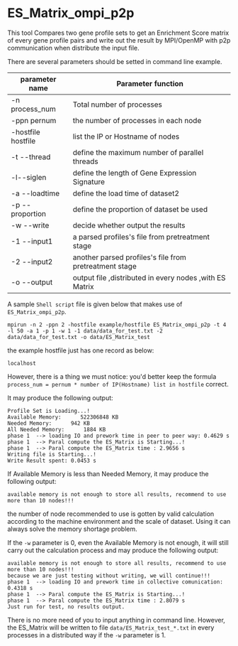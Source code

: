 <a name="ES_Matrix_ompi_p2p.doc"></a>
# ES_Matrix_ompi_p2p #

This tool Compares two gene profile sets to get an Enrichment Score matrix 
of every gene profile pairs and write out the result by MPI/OpenMP with p2p
communication when distribute the input file.

There are several parameters should be setted in command line example.

| parameter name | Parameter function |
| -------------- | -------------------|
| -n process_num | Total number of processes |
| -ppn pernum |the number of processes in each node |
| -hostfile hostfile | list the IP or Hostname of nodes |
| -t --thread | define the maximum number of parallel threads |
| -l--siglen | define the length of Gene Expression Signature |
| -a --loadtime | define the load time of dataset2 |
| -p --proportion | define the proportion of dataset be used |
| -w --write | decide whether output the results  |
| -1 --input1 | a parsed profiles's file from pretreatment stage |
| -2 --input2 | another parsed profiles's file from pretreatment stage |
| -o --output | output file ,distributed in every nodes ,with ES Matrix |

A sample `Shell script` file is given below that makes use of `ES_Matrix_ompi_p2p`.

```shell
mpirun -n 2 -ppn 2 -hostfile example/hostfile ES_Matrix_ompi_p2p -t 4 -l 50 -a 1 -p 1 -w 1 -1 data/data_for_test.txt -2 data/data_for_test.txt -o data/ES_Matrix_test
```

the example hostfile just has one record as below:
```shell
localhost
```

However, there is a thing we must notice:
you'd better keep the formula `process_num = pernum * number of IP(Hostname) list in hostfile` 
correct.

It may produce the following output:
```shell
Profile Set is Loading...!
Available Memory:      522306848 KB
Needed Memory:      942 KB
All Needed Memory:      1884 KB
phase 1  --> loading IO and prework time in peer to peer way: 0.4629 s
phase 1  --> Paral compute the ES_Matrix is Starting...!
phase 1  --> Paral compute the ES_Matrix time : 2.9656 s
Writing file is Starting...!
Write Result spent: 0.0453 s
```

If Available Memory is less than Needed Memory, it may produce the following output:
```shell
available memory is not enough to store all results, recommend to use more than 10 nodes!!!
```
the number of node recommended to use is gotten by valid calculation according to the machine environment and the scale of dataset.
Using it can always solve the memory shortage problem.

If the `-w` parameter is 0, even the Available Memory is not enough, it will still carry out the calculation process and may produce the following output:
```shell
available memory is not enough to store all results, recommend to use more than 10 nodes!!!
because we are just testing without writing, we will continue!!!
phase 1  --> loading IO and prework time in collective comunication: 0.4318 s
phase 1  --> Paral compute the ES_Matrix is Starting...!
phase 1  --> Paral compute the ES_Matrix time : 2.8079 s
Just run for test, no results output.
```

There is no more need of you to input anything in command line. However,
the ES_Matrix will be written to file `data/ES_Matrix_test_*.txt` in every
processes in a distributed way if the `-w` parameter is 1.